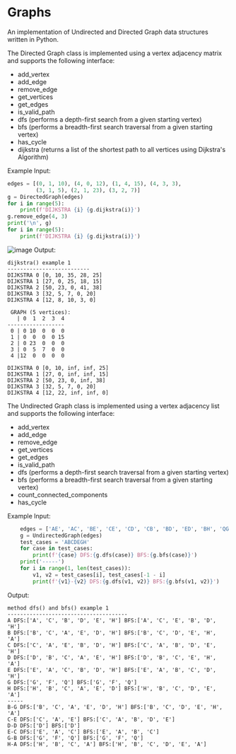 # Graphs

An implementation of Undirected and Directed Graph data structures written in Python.

The Directed Graph class is implemented using a vertex adjacency matrix and supports the following interface:
* add_vertex
* add_edge
* remove_edge
* get_vertices
* get_edges
* is_valid_path
* dfs (performs a depth-first search from a given starting vertex)
* bfs (performs a breadth-first search traversal from a given starting vertex)
* has_cycle
* dijkstra (returns a list of the shortest path to all vertices using Dijkstra's Algorithm)

Example Input:
```python
edges = [(0, 1, 10), (4, 0, 12), (1, 4, 15), (4, 3, 3),
         (3, 1, 5), (2, 1, 23), (3, 2, 7)]
g = DirectedGraph(edges)
for i in range(5):
    print(f'DIJKSTRA {i} {g.dijkstra(i)}')
g.remove_edge(4, 3)
print('\n', g)
for i in range(5):
    print(f'DIJKSTRA {i} {g.dijkstra(i)}')
```
![image](https://user-images.githubusercontent.com/69094063/121775107-42490700-cb4b-11eb-909f-c27c1c89e703.png)
Output:
```
dijkstra() example 1
--------------------------
DIJKSTRA 0 [0, 10, 35, 28, 25]
DIJKSTRA 1 [27, 0, 25, 18, 15]
DIJKSTRA 2 [50, 23, 0, 41, 38]
DIJKSTRA 3 [32, 5, 7, 0, 20]
DIJKSTRA 4 [12, 8, 10, 3, 0]

 GRAPH (5 vertices):
   | 0  1  2  3  4
------------------
 0 | 0 10  0  0  0
 1 | 0  0  0  0 15
 2 | 0 23  0  0  0
 3 | 0  5  7  0  0
 4 |12  0  0  0  0

DIJKSTRA 0 [0, 10, inf, inf, 25]
DIJKSTRA 1 [27, 0, inf, inf, 15]
DIJKSTRA 2 [50, 23, 0, inf, 38]
DIJKSTRA 3 [32, 5, 7, 0, 20]
DIJKSTRA 4 [12, 22, inf, inf, 0]
```

The Undirected Graph class is implemented using a vertex adjacency list and supports the following interface:
* add_vertex
* add_edge
* remove_edge
* get_vertices
* get_edges
* is_valid_path
* dfs (performs a depth-first search traversal from a given starting vertex)
* bfs (performs a breadth-first search traversal from a given starting vertex)
* count_connected_components
* has_cycle

Example Input:
```python
    edges = ['AE', 'AC', 'BE', 'CE', 'CD', 'CB', 'BD', 'ED', 'BH', 'QG', 'FG']
    g = UndirectedGraph(edges)
    test_cases = 'ABCDEGH'
    for case in test_cases:
        print(f'{case} DFS:{g.dfs(case)} BFS:{g.bfs(case)}')
    print('-----')
    for i in range(1, len(test_cases)):
        v1, v2 = test_cases[i], test_cases[-1 - i]
        print(f'{v1}-{v2} DFS:{g.dfs(v1, v2)} BFS:{g.bfs(v1, v2)}')
```
Output:
```
method dfs() and bfs() example 1
--------------------------------------
A DFS:['A', 'C', 'B', 'D', 'E', 'H'] BFS:['A', 'C', 'E', 'B', 'D', 'H']
B DFS:['B', 'C', 'A', 'E', 'D', 'H'] BFS:['B', 'C', 'D', 'E', 'H', 'A']
C DFS:['C', 'A', 'E', 'B', 'D', 'H'] BFS:['C', 'A', 'B', 'D', 'E', 'H']
D DFS:['D', 'B', 'C', 'A', 'E', 'H'] BFS:['D', 'B', 'C', 'E', 'H', 'A']
E DFS:['E', 'A', 'C', 'B', 'D', 'H'] BFS:['E', 'A', 'B', 'C', 'D', 'H']
G DFS:['G', 'F', 'Q'] BFS:['G', 'F', 'Q']
H DFS:['H', 'B', 'C', 'A', 'E', 'D'] BFS:['H', 'B', 'C', 'D', 'E', 'A']
-----
B-G DFS:['B', 'C', 'A', 'E', 'D', 'H'] BFS:['B', 'C', 'D', 'E', 'H', 'A']
C-E DFS:['C', 'A', 'E'] BFS:['C', 'A', 'B', 'D', 'E']
D-D DFS:['D'] BFS:['D']
E-C DFS:['E', 'A', 'C'] BFS:['E', 'A', 'B', 'C']
G-B DFS:['G', 'F', 'Q'] BFS:['G', 'F', 'Q']
H-A DFS:['H', 'B', 'C', 'A'] BFS:['H', 'B', 'C', 'D', 'E', 'A']
```
